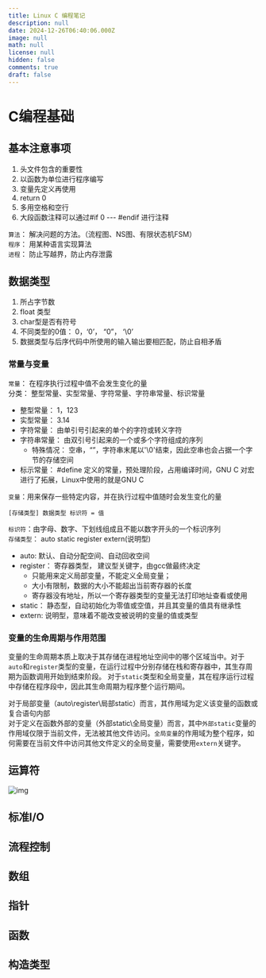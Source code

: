 ```yaml
---
title: Linux C 编程笔记
description: null
date: 2024-12-26T06:40:06.000Z
image: null
math: null
license: null
hidden: false
comments: true
draft: false
---
```

# C编程基础
## 基本注意事项

1. 头文件包含的重要性
2. 以函数为单位进行程序编写
3. 变量先定义再使用
4. return 0
5. 多用空格和空行
6. 大段函数注释可以通过#if 0  ---   #endif 进行注释

`算法`： 解决问题的方法。（流程图、NS图、有限状态机FSM）  
`程序`： 用某种语言实现算法   
`进程`： 防止写越界，防止内存泄露

## 数据类型
1. 所占字节数
2. float 类型
3. char型是否有符号
4. 不同类型的0值： 0，‘0’， “0”， ‘\0’
5. 数据类型与后序代码中所使用的输入输出要相匹配，防止自相矛盾

### 常量与变量
`常量`： 在程序执行过程中值不会发生变化的量  
分类： 整型常量、实型常量、字符常量、字符串常量、标识常量
- 整型常量： 1，123
- 实型常量： 3.14
- 字符常量： 由单引号引起来的单个的字符或转义字符
- 字符串常量： 由双引号引起来的一个或多个字符组成的序列
    - 特殊情况： 空串，“”，字符串末尾以'\0'结束，因此空串也会占据一个字节的存储空间
- 标示常量： #define 定义的常量，预处理阶段，占用编译时间，GNU C 对宏进行了拓展，Linux中使用的就是GNU C

`变量`：用来保存一些特定内容，并在执行过程中值随时会发生变化的量

```
[存储类型] 数据类型 标识符 = 值
```

`标识符`：由字母、数字、下划线组成且不能以数字开头的一个标识序列    
`存储类型`： auto static register extern(说明型)
- auto: 默认、自动分配空间、自动回收空间
- register： 寄存器类型， 建议型关键字，由gcc做最终决定
    - 只能用来定义局部变量，不能定义全局变量；
    - 大小有限制，数据的大小不能超出当前寄存器的长度
    - 寄存器没有地址，所以一个寄存器类型的变量无法打印地址查看或使用
- static： 静态型，自动初始化为零值或空值，并且其变量的值具有继承性
- extern: 说明型，意味着不能改变被说明的变量的值或类型

### 变量的生命周期与作用范围
变量的生命周期本质上取决于其存储在进程地址空间中的哪个区域当中。对于`auto`和`register`类型的变量，在运行过程中分别存储在栈和寄存器中，其生存周期为函数调用开始到结束阶段。 
对于`static`类型和全局变量，其在程序运行过程中存储在程序段中，因此其生命周期为程序整个运行期间。    

对于局部变量（auto\register\局部static）而言，其作用域为定义该变量的函数或复合语句内部  
对于定义在函数外部的变量（外部static\全局变量）而言，其中`外部static`变量的作用域仅限于当前文件，无法被其他文件访问。`全局变量`的作用域为整个程序，如何需要在当前文件中访问其他文件定义的全局变量，需要使用`extern`关键字。

## 运算符
![img](https://imagebed-1300955178.cos.ap-beijing.myqcloud.com/20241230211112.png?imageSlim)

## 标准I/O

## 流程控制

## 数组

## 指针

## 函数

## 构造类型
























